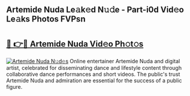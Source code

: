 ## Artemide Nuda Le𝚊k𝚎d N𝚞𝚍e - Part-i0d Vid𝚎o Le𝚊ks Photos FVPsn

# <h2><a href="http://fbdbm69.evod.top/?m=Artemide+Nuda">🔗 👉🔴 Artemide Nuda Vid𝚎o Ph𝚘t𝚘s</a></h2>

[![Artemide Nuda N𝚞d𝚎s](https://i.imgur.com/8V9OHl7.gif)](http://fbdbm69.evod.top/?m=Artemide+Nuda)
Online entertainer Artemide Nuda and digital artist, celebrated for disseminating dance and lifestyle content through collaborative dance performances and short videos. The public's trust Artemide Nuda and admiration are essential for the success of a public figure. 
